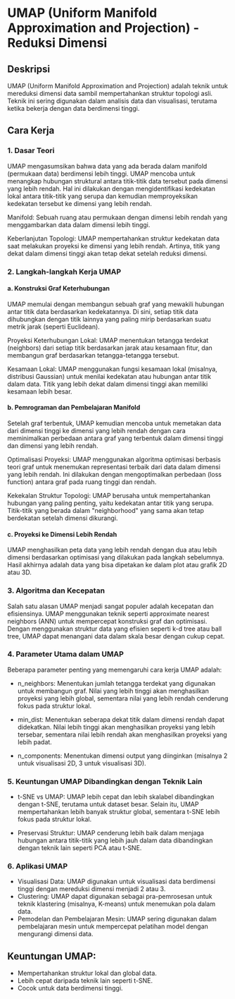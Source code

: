
# UMAP (Uniform Manifold Approximation and Projection) - Reduksi Dimensi

## Deskripsi
UMAP (Uniform Manifold Approximation and Projection) adalah teknik untuk mereduksi dimensi data sambil mempertahankan struktur topologi asli. Teknik ini sering digunakan dalam analisis data dan visualisasi, terutama ketika bekerja dengan data berdimensi tinggi.

## Cara Kerja
### 1. Dasar Teori <br>
UMAP mengasumsikan bahwa data yang ada berada dalam manifold (permukaan data) berdimensi lebih tinggi. UMAP mencoba untuk menangkap hubungan struktural antara titik-titik data tersebut pada dimensi yang lebih rendah. Hal ini dilakukan dengan mengidentifikasi kedekatan lokal antara titik-titik yang serupa dan kemudian memproyeksikan kedekatan tersebut ke dimensi yang lebih rendah.

Manifold: Sebuah ruang atau permukaan dengan dimensi lebih rendah yang menggambarkan data dalam dimensi lebih tinggi.

Keberlanjutan Topologi: UMAP mempertahankan struktur kedekatan data saat melakukan proyeksi ke dimensi yang lebih rendah. Artinya, titik yang dekat dalam dimensi tinggi akan tetap dekat setelah reduksi dimensi.

### 2. Langkah-langkah Kerja UMAP
#### a. Konstruksi Graf Keterhubungan
UMAP memulai dengan membangun sebuah graf yang mewakili hubungan antar titik data berdasarkan kedekatannya. Di sini, setiap titik data dihubungkan dengan titik lainnya yang paling mirip berdasarkan suatu metrik jarak (seperti Euclidean).

Proyeksi Keterhubungan Lokal: UMAP menentukan tetangga terdekat (neighbors) dari setiap titik berdasarkan jarak atau kesamaan fitur, dan membangun graf berdasarkan tetangga-tetangga tersebut.

Kesamaan Lokal: UMAP menggunakan fungsi kesamaan lokal (misalnya, distribusi Gaussian) untuk menilai kedekatan atau hubungan antar titik dalam data. Titik yang lebih dekat dalam dimensi tinggi akan memiliki kesamaan lebih besar.

#### b. Pemrograman dan Pembelajaran Manifold
Setelah graf terbentuk, UMAP kemudian mencoba untuk memetakan data dari dimensi tinggi ke dimensi yang lebih rendah dengan cara meminimalkan perbedaan antara graf yang terbentuk dalam dimensi tinggi dan dimensi yang lebih rendah.

Optimalisasi Proyeksi: UMAP menggunakan algoritma optimisasi berbasis teori graf untuk menemukan representasi terbaik dari data dalam dimensi yang lebih rendah. Ini dilakukan dengan mengoptimalkan perbedaan (loss function) antara graf pada ruang tinggi dan rendah.

Kekekalan Struktur Topologi: UMAP berusaha untuk mempertahankan hubungan yang paling penting, yaitu kedekatan antar titik yang serupa. Titik-titik yang berada dalam "neighborhood" yang sama akan tetap berdekatan setelah dimensi dikurangi.

#### c. Proyeksi ke Dimensi Lebih Rendah
UMAP menghasilkan peta data yang lebih rendah dengan dua atau lebih dimensi berdasarkan optimisasi yang dilakukan pada langkah sebelumnya. Hasil akhirnya adalah data yang bisa dipetakan ke dalam plot atau grafik 2D atau 3D.

### 3. Algoritma dan Kecepatan
Salah satu alasan UMAP menjadi sangat populer adalah kecepatan dan efisiensinya. UMAP menggunakan teknik seperti approximate nearest neighbors (ANN) untuk mempercepat konstruksi graf dan optimisasi. Dengan menggunakan struktur data yang efisien seperti k-d tree atau ball tree, UMAP dapat menangani data dalam skala besar dengan cukup cepat.

### 4. Parameter Utama dalam UMAP
Beberapa parameter penting yang memengaruhi cara kerja UMAP adalah:

- n_neighbors: Menentukan jumlah tetangga terdekat yang digunakan untuk membangun graf. Nilai yang lebih tinggi akan menghasilkan proyeksi yang lebih global, sementara nilai yang lebih rendah cenderung fokus pada struktur lokal.

- min_dist: Menentukan seberapa dekat titik dalam dimensi rendah dapat didekatkan. Nilai lebih tinggi akan menghasilkan proyeksi yang lebih tersebar, sementara nilai lebih rendah akan menghasilkan proyeksi yang lebih padat.

- n_components: Menentukan dimensi output yang diinginkan (misalnya 2 untuk visualisasi 2D, 3 untuk visualisasi 3D).

### 5. Keuntungan UMAP Dibandingkan dengan Teknik Lain
- t-SNE vs UMAP: UMAP lebih cepat dan lebih skalabel dibandingkan dengan t-SNE, terutama untuk dataset besar. Selain itu, UMAP mempertahankan lebih banyak struktur global, sementara t-SNE lebih fokus pada struktur lokal.

- Preservasi Struktur: UMAP cenderung lebih baik dalam menjaga hubungan antara titik-titik yang lebih jauh dalam data dibandingkan dengan teknik lain seperti PCA atau t-SNE.

### 6. Aplikasi UMAP
- Visualisasi Data: UMAP digunakan untuk visualisasi data berdimensi tinggi dengan mereduksi dimensi menjadi 2 atau 3.
- Clustering: UMAP dapat digunakan sebagai pra-pemrosesan untuk teknik klastering (misalnya, K-means) untuk menemukan pola dalam data.
- Pemodelan dan Pembelajaran Mesin: UMAP sering digunakan dalam pembelajaran mesin untuk mempercepat pelatihan model dengan mengurangi dimensi data.


## Keuntungan UMAP:
- Mempertahankan struktur lokal dan global data.
- Lebih cepat daripada teknik lain seperti t-SNE.
- Cocok untuk data berdimensi tinggi.
